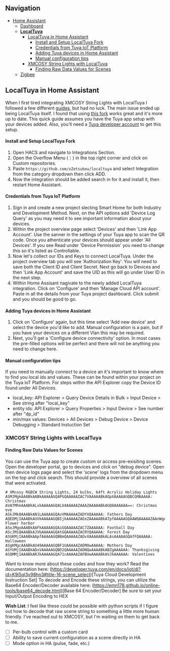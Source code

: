 ## Navigation
* [Home Assistant](https://github.com/TechHutTV/homelab/tree/main/homeassistant)
  - [Dashboard](https://github.com/TechHutTV/homelab/tree/main/homeassistant/dashboard)
  - [__LocalTuya__](https://github.com/TechHutTV/homelab/tree/main/homeassistant/localtuya)
    - [LocalTuya in Home Assistant](https://github.com/TechHutTV/homelab/tree/main/homeassistant/localtuya#localtuya-in-home-assistant)
      - [Install and Setup LocalTuya Fork](https://github.com/TechHutTV/homelab/tree/main/homeassistant/localtuya#install-and-setup-localtuya-fork)
      - [Credentials from Tuya IoT Platform](https://github.com/TechHutTV/homelab/tree/main/homeassistant/localtuya#credentials-from-tuya-iot-platform)
      - [Adding Tuya devices in Home Assistant](https://github.com/TechHutTV/homelab/tree/main/homeassistant/localtuya#adding-tuya-devices-in-home-assistant)
      - [Manual configuration tips](https://github.com/TechHutTV/homelab/tree/main/homeassistant/localtuya#manual-configuration-tips)
    - [XMCOSY String Lights with LocalTuya](https://github.com/TechHutTV/homelab/tree/main/homeassistant/localtuya#xmcosy-string-lights-with-localtuya)
      - [Finding Raw Data Values for Scenes](https://github.com/TechHutTV/homelab/tree/main/homeassistant/localtuya#finding-raw-data-values-for-scenes)
  - [Zigbee](https://github.com/TechHutTV/homelab/tree/main/homeassistant/zigbee)

## LocalTuya in Home Assistant
When I first tired integrating XMCOSY String Lights with LocalTuya I followed a few different [guides](https://thehelpfulidiot.com/integrating-xmcosy-outdoor-string-lights-with-home-assistant-locally), but had no luck. The main issue ended up being LocalTuya itself. I found that using [this fork](https://github.com/xZetsubou/localtuya) works great and it's more up to date. This quick guide assumes you have the Tuya app setup with your devices added. Also, you'll need a [Tuya developer account](https://platform.tuya.com/) to get this setup.

#### Install and Setup LocalTuya Fork
1. Open HACS and navigate to Integrations Section.
2. Open the Overflow Menu (⋮) in the top right corner and click on Custom repositories.
3. Paste ```https://github.com/xZetsubou/localtuya``` and select Integration from the category dropdown then click ADD.
4. Now the integration should be added search in for it and install it, then restart Home Assistant.

#### Credentials from Tuya IoT Platform
1. Sign in and create a new project slecting Smart Home for both Industry and Development Method. Next, on the API options add 'Device Log Query' as you may need it to see important information about your devices.
2. Within the project overview page select 'Devices' and then 'Link App Account'. Use the sanner in the settings of your Tuya app to scan the QR code. Once you athenticate your devices should appear under 'All Devices'. If you see Read under 'Device Permission' you need to change this so it's listed as Controllable.
3. Now let's collect our IDs and Keys to connect LocalTuya. Under the project overview tab you will see 'Authorization Key'. You will need to save both the Client ID and Client Secret. Next go back to Devices and then 'Link App Account' and save the UID as this will go under User ID in the next step.
4. Within Home Assisant nagivate to the newly added LocalTuya integration. Click on 'Configure' and then 'Manage Cloud API account'. Paste in all the details from your Tuya project dashboard. Click submit and you should be good to go.

#### Adding Tuya devices in Home Assistant
1. Click on 'Configure' again, but this time select 'Add new device' and select the device you'd like to add. Manual configuration is a pain, but if you have your devices on a different Vlan this may be required.
2. Next, you'll get a 'Configure device connectivity' option. In most cases the pre-filled options will be perfect and there will not be anything you need to change here.
#### Manual configuration tips
If you need to manually connect to a device an it's important to know where to find you local ids and values. These can be found within your project on the Tuya IoT Platform. For steps within the API Explorer copy the Device ID found under All Devices.
* local_key: API Explorer > Query Device Details in Bulk > Input Device > See string after "local_key"
* entity ids: API Explorer > Query Properties > Input Device > See number after "dp_id"
* min/max values: Devices > All Devices > Debug Device > Device Debugging > Standard Instuction Set

### XMCOSY String Lights with LocalTuya

#### Finding Raw Data Values for Scenes
You can use the Tuya app to create custom or access pre-exisiting scenes. Open the developer portal, go to devices and click on "debug device". Open then device logs page and select the 'scene' logs from the dropdown menu on the top and click search. This should provide a overview of all scenes that were activated.

```
# XMcosy RGBCW String Lights, 24 bulbs, 64ft Acrylic Holiday Lights
ASMJMgkAAABkAABkAAAAAGQAPGQAAAAAZAC7VAAAAABkAOpXAAAAAGQBCGMAAAAA: Christmas
AVATMhkAAABkALxkAAAAAGQALU4AAAAAZAAAZAAAAABkAGQ8AAAAAA==: Christmas eve
ASkJMk8AAABkAN1LAAAAAGQAvVMAAAAAZADYXQAAAAA: Fathers Day
AQEDMjIAAABkAUVkAAAAAGQBIjkAAAAAZAEeZAAAAABkATpfAAAAAGQAAWQAAAAAZAAnWgAAAAA=: Flower harbor
ASoJMgoAAABkAAFkAAAAAGQAiGQAAAAAZAC7ZAAAAAA: Football Day
AScJMiQAAABkAJVbAAAAAGQAtGQAAAAAZACRYQAAAAA: Forest Day
ASUKMjIAAABkAApfAAAAAGQBBmQAAAAAZADvXAAAAABkALAsAAAAAGQAfFQAAAAA: Halloween
ASgKMgcAAABkAU49AAAAAGQBF1UAAAAAZAEMOwAAAAA: Mothers Day
ASYUMjIAAABkADxVAAAAAGQBD2QAAAAAZADNQwAAAABkABZgAAAAAA: Thanksgiving
ASQMMjIAAABkARJkAAAAAGQA71cAAAAAZAFBUwAAAABkAVJkAAAAAA: Valentines
```

Want to know more about these codes and how they work?  Read the documentation here: (https://developer.tuya.com/en/docs/iot/dj?id=K9i5ql3v98hn3#title-16-scene_select)[Tuya Cloud Development Instruction Set]
To decode and Encode these strings, you can utilize the Base64 Encoder/Decoder available here: (https://emn178.github.io/online-tools/base64_decode.html)[Base 64 Encoder/Decoder] 
Be sure to set your Input/Output Encoding to HEX

__Wish List__: I feel like these could be possible with python scripts if I figure out how to decode that raw scene string to something a little more human friendly. I've reached out to XMCOSY, but I'm waiting on them to get back to me.
- [ ] Per-bulb control with a custom card
- [ ] Ability to save current configuration as a scene directly in HA
- [ ] Mode option in HA (pulse, fade, etc.)
